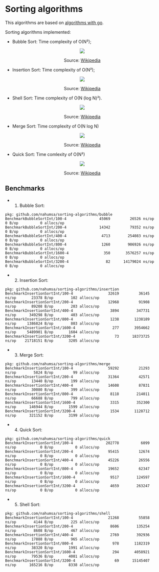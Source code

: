 # Sorting algorithms

This algorithms are based on [algorithms with go](https://algorithmswithgo.com/).

Sorting algorithms implemented: 

- Bubble Sort: Time complexity of O(N²);
<p style="text-align:center;"><img src="https://upload.wikimedia.org/wikipedia/commons/3/37/Bubble_sort_animation.gif"></p>    
<p style="text-align:center;">Source: <a href="https://pt.wikipedia.org/wiki/Bubble_sort">Wikipedia</a></p>

- Insertion Sort: Time complexity of O(N²);
<p style="text-align:center;"><img src="https://upload.wikimedia.org/wikipedia/commons/2/25/Insertion_sort_animation.gif"></p>    
<p style="text-align:center;">Source: <a href="https://pt.wikipedia.org/wiki/Insertion_sort">Wikipedia</a></p>

- Shell Sort: Time complexity of O(N (log N)²).
<p style="text-align:center;"><img src="https://upload.wikimedia.org/wikipedia/commons/d/d8/Sorting_shellsort_anim.gif"></p>    
<p style="text-align:center;">Source: <a href="https://en.wikipedia.org/wiki/Shellsort">Wikipedia</a></p>

- Merge Sort: Time complexity of O(N log N)
<p style="text-align:center;"><img src="https://upload.wikimedia.org/wikipedia/commons/c/c5/Merge_sort_animation2.gif"></p>    
<p style="text-align:center;">Source: <a href="https://pt.wikipedia.org/wiki/Merge_sort">Wikipedia</a></p>

- Quick Sort: Time comlexity of O(N²)
<p style="text-align:center;"><img src="https://upload.wikimedia.org/wikipedia/commons/6/6a/Sorting_quicksort_anim.gif"></p>    
<p style="text-align:center;">Source: <a href="https://pt.wikipedia.org/wiki/Quicksort">Wikipedia</a></p>

## Benchmarks

- 1) Bubble Sort:

```
pkg: github.com/nahumsa/sorting-algorithms/bubble
BenchmarkBubbleSortInt/100-4         	   45069	     26526 ns/op	       0 B/op	       0 allocs/op
BenchmarkBubbleSortInt/200-4         	   14342	     79352 ns/op	       0 B/op	       0 allocs/op
BenchmarkBubbleSortInt/400-4         	    4713	    254083 ns/op	       0 B/op	       0 allocs/op
BenchmarkBubbleSortInt/800-4         	    1260	    906926 ns/op	       0 B/op	       0 allocs/op
BenchmarkBubbleSortInt/1600-4        	     350	   3576257 ns/op	       0 B/op	       0 allocs/op
BenchmarkBubbleSortInt/3200-4        	      82	  14179024 ns/op	       0 B/op	       0 allocs/op
```

- 2) Insertion Sort:

```
pkg: github.com/nahumsa/sorting-algorithms/insertion
BenchmarkInsertionSortInt/100-4         	   32619	     36145 ns/op	   23378 B/op	     102 allocs/op
BenchmarkInsertionSortInt/200-4         	   12968	     91908 ns/op	   89208 B/op	     203 allocs/op
BenchmarkInsertionSortInt/400-4         	    3894	    347731 ns/op	  349298 B/op	     403 allocs/op
BenchmarkInsertionSortInt/800-4         	    1238	   1238189 ns/op	 1386824 B/op	     803 allocs/op
BenchmarkInsertionSortInt/1600-4        	     277	   3954662 ns/op	 5489901 B/op	    1604 allocs/op
BenchmarkInsertionSortInt/3200-4        	      73	  18373725 ns/op	21718151 B/op	    3205 allocs/op
```

- 3) Merge Sort:

```
pkg: github.com/nahumsa/sorting-algorithms/merge
BenchmarkInsertionSortInt/100-4         	   59292	     21293 ns/op	    5824 B/op	      99 allocs/op
BenchmarkInsertionSortInt/200-4         	   31364	     42571 ns/op	   13440 B/op	     199 allocs/op
BenchmarkInsertionSortInt/400-4         	   14608	     87831 ns/op	   30080 B/op	     399 allocs/op
BenchmarkInsertionSortInt/800-4         	    8118	    214011 ns/op	   66688 B/op	     799 allocs/op
BenchmarkInsertionSortInt/1600-4        	    3315	    352300 ns/op	  146944 B/op	    1599 allocs/op
BenchmarkInsertionSortInt/3200-4        	    1534	   1128712 ns/op	  321152 B/op	    3199 allocs/op
```

- 4) Quick Sort:

```
pkg: github.com/nahumsa/sorting-algorithms/quick
BenchmarkInsertionSortInt/100-4         	  202778	      6099 ns/op	       0 B/op	       0 allocs/op
BenchmarkInsertionSortInt/200-4         	   95415	     12674 ns/op	       0 B/op	       0 allocs/op
BenchmarkInsertionSortInt/400-4         	   45226	     26556 ns/op	       0 B/op	       0 allocs/op
BenchmarkInsertionSortInt/800-4         	   19652	     62347 ns/op	       0 B/op	       0 allocs/op
BenchmarkInsertionSortInt/1600-4        	    9517	    124597 ns/op	       0 B/op	       0 allocs/op
BenchmarkInsertionSortInt/3200-4        	    4659	    263247 ns/op	       0 B/op	       0 allocs/op
```

- 5) Shell Sort:

``` 
pkg: github.com/nahumsa/sorting-algorithms/shell
BenchmarkInsertionSortInt/100-4         	   21268	     55858 ns/op	    4144 B/op	     225 allocs/op
BenchmarkInsertionSortInt/200-4         	    8606	    135254 ns/op	    8608 B/op	     467 allocs/op
BenchmarkInsertionSortInt/400-4         	    2769	    392936 ns/op	   17888 B/op	     965 allocs/op
BenchmarkInsertionSortInt/800-4         	     978	   1182319 ns/op	   38320 B/op	    1991 allocs/op
BenchmarkInsertionSortInt/1600-4        	     294	   4058921 ns/op	   79536 B/op	    4081 allocs/op
BenchmarkInsertionSortInt/3200-4        	      69	  15145407 ns/op	  165216 B/op	    8338 allocs/op
```